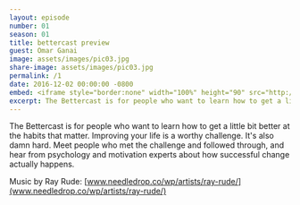 ```yaml
---
layout: episode
number: 01
season: 01
title: bettercast preview
guest: Omar Ganai
image: assets/images/pic03.jpg
share-image: assets/images/pic03.jpg
permalink: /1
date: 2016-12-02 00:00:00 -0800
embed: <iframe style="border:none" width="100%" height="90" src="http://html5-player.libsyn.com/embed/episode/id/5239308/height/90/theme/custom/autoplay/no/autonext/no/thumbnail/yes/preload/no/no_addthis/no/direction/backward/render-playlist/no/custom-color/65C29B/"  scrolling="no"  allowfullscreen webkitallowfullscreen mozallowfullscreen oallowfullscreen msallowfullscreen></iframe>
excerpt: The Bettercast is for people who want to learn how to get a little bit better at the habits that matter. Improving your life is a worthy challenge.
---
```


The Bettercast is for people who want to learn how to get a little bit better at the habits that matter. Improving your life is a worthy challenge. It's also damn hard. Meet people who met the challenge and followed through, and hear from psychology and motivation experts about how successful change actually happens.

Music by Ray Rude: [www.needledrop.co/wp/artists/ray-rude/](www.needledrop.co/wp/artists/ray-rude/)
